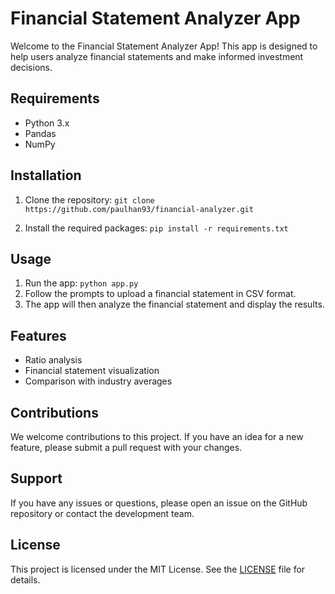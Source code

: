 # Financial Statement Analyzer App

Welcome to the Financial Statement Analyzer App! This app is designed to help users analyze financial statements and make informed investment decisions.

## Requirements

- Python 3.x
- Pandas
- NumPy

## Installation

1. Clone the repository:
```git clone https://github.com/paulhan93/financial-analyzer.git```

2. Install the required packages:
```pip install -r requirements.txt```


## Usage

1. Run the app:
```python app.py```
2. Follow the prompts to upload a financial statement in CSV format.
3. The app will then analyze the financial statement and display the results.

## Features

- Ratio analysis
- Financial statement visualization
- Comparison with industry averages

## Contributions

We welcome contributions to this project. If you have an idea for a new feature, please submit a pull request with your changes.

## Support

If you have any issues or questions, please open an issue on the GitHub repository or contact the development team.

## License

This project is licensed under the MIT License. See the [LICENSE](LICENSE) file for details.
